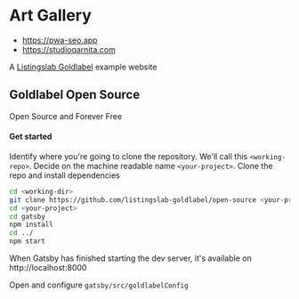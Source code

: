 # Art Gallery

- https://pwa-seo.app
- https://studioqarnita.com

A [Listingslab Goldlabel](https://listingslab.com) example website

## Goldlabel Open Source

Open Source and Forever Free

#### Get started

Identify where you're going to clone the repository. We'll call this `<working-repo>`. Decide on the machine readable name `<your-project>`. Clone the repo and install dependencies

```bash
cd <working-dir>
git clone https://github.com/listingslab-goldlabel/open-source <your-project>
cd <your-project>
cd gatsby
npm install
cd ../
npm start
```

When Gatsby has finished starting the dev server, it's available on 
http://localhost:8000

Open and configure `gatsby/src/goldlabelConfig`